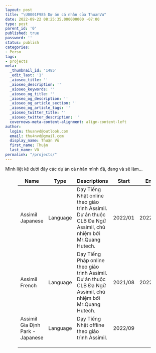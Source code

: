 ```yaml
---
layout: post
title: "\U0001F985 Dự án cá nhân của ThuanVu"
date: 2022-09-22 08:25:35.000000000 -07:00
type: post
parent_id: '0'
published: true
password: ''
status: publish
categories:
- Perso
tags:
- projects
meta:
  _thumbnail_id: '1485'
  _edit_last: '1'
  _aioseo_title: ''
  _aioseo_description: ''
  _aioseo_keywords: ''
  _aioseo_og_title: ''
  _aioseo_og_description: ''
  _aioseo_og_article_section: ''
  _aioseo_og_article_tags: ''
  _aioseo_twitter_title: ''
  _aioseo_twitter_description: ''
  covernews-meta-content-alignment: align-content-left
author:
  login: thuanvd@outlook.com
  email: thu4nvd@gmail.com
  display_name: Thuận Vũ
  first_name: Thuận
  last_name: Vũ
permalink: "/projects/"
---
```

<p><!-- wp:paragraph --></p>
<p>Mình liệt kê dưới đây các dự án cá nhân mình đã, đang và sẽ làm...</p>
<p><!-- /wp:paragraph --></p>
<p><!-- wp:table {"backgroundColor":"light-green-cyan","className":"is-style-stripes","fontSize":"small"} --></p>
<figure class="wp-block-table is-style-stripes has-small-font-size">
<table class="has-light-green-cyan-background-color has-background" />
<thead>
<tr /></thead>
<th>Name</th>
<th>Type</th>
<th>Descriptions</th>
<th>Start</th>
<th>End</th>
<th>Notes</th>
<tbody>
<tr>
<td>Assimil Japanese </td>
<td>Language</td>
<td>Dạy Tiếng Nhật online theo giáo trình Assimil. Dự án thuộc CLB Đa Ngữ Assimil, chủ nhiệm bởi Mr.Quang Hutech.</td>
<td>2022/01</td>
<td>2022/07</td>
<td>Khóa 11</td>
</tr>
<tr>
<td>Assimil French </td>
<td>Language</td>
<td>Dạy Tiếng Pháp online theo giáo trình Assimil. Dự án thuộc CLB Đa Ngữ Assimil, chủ nhiệm bởi Mr.Quang Hutech.</td>
<td>2021/08</td>
<td>2022/02</td>
<td>Khóa 10</td>
</tr>
<tr>
<td>Assimil Gia Định Park - Japanese</td>
<td>Language</td>
<td>Dạy Tiếng Nhật offline theo giáo trình Assimil.</td>
<td>2022/09</td>
<td></td>
<td>Khóa 01</td>
</tr>
<tr>
<td></td>
<td></td>
<td></td>
<td></td>
<td></td>
<td></td>
</tr>
<tr>
<td></td>
<td></td>
<td></td>
<td></td>
<td></td>
<td></td>
</tr>
<tr>
<td></td>
<td></td>
<td></td>
<td></td>
<td></td>
<td></td>
</tr>
</tbody>
</figure>
<p><!-- /wp:table --></p>
